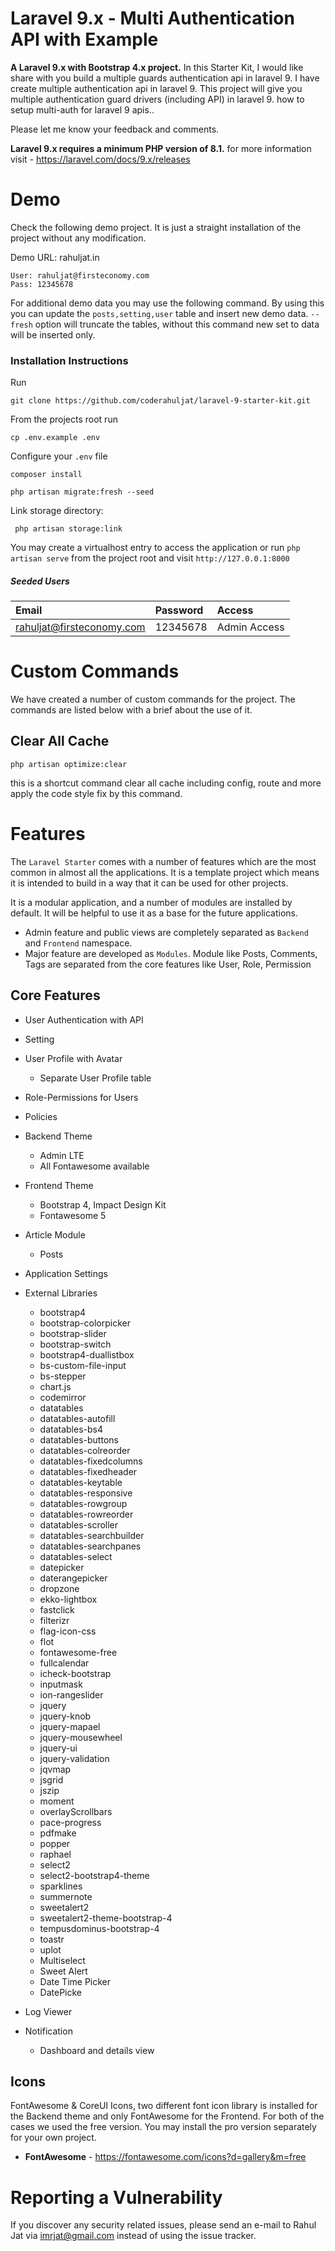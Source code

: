 # Laravel 9.x - Multi Authentication API with Example
**A Laravel 9.x with Bootstrap 4.x project.** In this Starter Kit, I would like share with you build a multiple guards authentication api in laravel 9. I have create multiple authentication api in laravel 9. This project will give you multiple authentication guard drivers (including API) in laravel 9. how to setup multi-auth for laravel 9 apis..

Please let me know your feedback and comments.

**Laravel 9.x requires a minimum PHP version of 8.1.** for more information visit -  https://laravel.com/docs/9.x/releases

# Demo
Check the following demo project. It is just a straight installation of the project without any modification.

Demo URL: rahuljat.in

```
User: rahuljat@firsteconomy.com
Pass: 12345678
```

For additional demo data you may use the following command. By using this you can  update the `posts,setting,user` table and insert new demo data. `--fresh` option will truncate the tables, without this command new set to data will be inserted only.

### Installation Instructions
Run
```
git clone https://github.com/coderahuljat/laravel-9-starter-kit.git
```
From the projects root run 
```
cp .env.example .env
```
Configure your `.env` file
```
composer install
```
```
php artisan migrate:fresh --seed
```
Link storage directory:
```
 php artisan storage:link
```
You may create a virtualhost entry to access the application or run `php artisan serve` from the project root and visit `http://127.0.0.1:8000`


##### Seeded Users

|Email|Password|Access|
|:------------|:------------|:------------|
|rahuljat@firsteconomy.com|12345678|Admin Access|


# Custom Commands

We have created a number of custom commands for the project. The commands are listed below with a brief about the use of it.

## Clear All Cache

`php artisan optimize:clear`

this is a shortcut command clear all cache including config, route and more
apply the code style fix by this command.


# Features

The `Laravel Starter` comes with a number of features which are the most common in almost all the applications. It is a template project which means it is intended to build in a way that it can be used for other projects.

It is a modular application, and a number of modules are installed by default. It will be helpful to use it as a base for the future applications.

* Admin feature and public views are completely separated as `Backend` and `Frontend` namespace.
* Major feature are developed as `Modules`. Module like Posts, Comments, Tags are separated from the core features like User, Role, Permission


## Core Features

* User Authentication with API
* Setting
* User Profile with Avatar
  * Separate User Profile table
* Role-Permissions for Users
* Policies

* Backend Theme
  * Admin LTE
  * All Fontawesome available
* Frontend Theme
  * Bootstrap 4, Impact Design Kit
  * Fontawesome 5
* Article Module
  * Posts
* Application Settings
* External Libraries
  * bootstrap4
  * bootstrap-colorpicker
  * bootstrap-slider
  * bootstrap-switch
  * bootstrap4-duallistbox
  * bs-custom-file-input
  * bs-stepper
  * chart.js
  * codemirror
  * datatables
  * datatables-autofill
  * datatables-bs4
  * datatables-buttons
  * datatables-colreorder
  * datatables-fixedcolumns
  * datatables-fixedheader
  * datatables-keytable
  * datatables-responsive
  * datatables-rowgroup
  * datatables-rowreorder
  * datatables-scroller
  * datatables-searchbuilder
  * datatables-searchpanes
  * datatables-select
  * datepicker
  * daterangepicker
  * dropzone
  * ekko-lightbox
  * fastclick
  * filterizr
  * flag-icon-css
  * flot
  * fontawesome-free
  * fullcalendar
  * icheck-bootstrap
  * inputmask
  * ion-rangeslider
  * jquery
  * jquery-knob
  * jquery-mapael
  * jquery-mousewheel
  * jquery-ui
  * jquery-validation
  * jqvmap
  * jsgrid
  * jszip
  * moment
  * overlayScrollbars
  * pace-progress
  * pdfmake
  * popper
  * raphael
  * select2
  * select2-bootstrap4-theme
  * sparklines
  * summernote
  * sweetalert2
  * sweetalert2-theme-bootstrap-4
  * tempusdominus-bootstrap-4
  * toastr
  * uplot
  * Multiselect
  * Sweet Alert
  * Date Time Picker
  * DatePicke
* Log Viewer
* Notification
  * Dashboard and details view
## Icons
FontAwesome & CoreUI Icons, two different font icon library is installed for the Backend theme and only FontAwesome for the Frontend. For both of the cases we used the free version. You may install the pro version separately for your own project.

* **FontAwesome** - https://fontawesome.com/icons?d=gallery&m=free



# Reporting a Vulnerability
If you discover any security related issues, please send an e-mail to Rahul Jat via imrjat@gmail.com instead of using the issue tracker.
